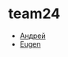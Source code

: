 # team24

- [Андрей](https://andreibakhtinov.github.io/team24/Elena.html)
- [Eugen](https://andreibakhtinov.github.io/team24/Eugen.html)
